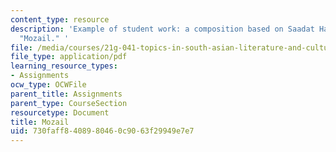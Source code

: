 ```yaml
---
content_type: resource
description: 'Example of student work: a composition based on Saadat Hasan Manto''s
  "Mozail." '
file: /media/courses/21g-041-topics-in-south-asian-literature-and-culture-fall-2004/730faff8408980460c9063f29949e7e7_MIT21G_041F04_biswal.pdf
file_type: application/pdf
learning_resource_types:
- Assignments
ocw_type: OCWFile
parent_title: Assignments
parent_type: CourseSection
resourcetype: Document
title: Mozail
uid: 730faff8-4089-8046-0c90-63f29949e7e7
---
```

